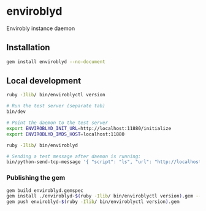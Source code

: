 # enviroblyd
Envirobly instance daemon

## Installation

```sh
gem install enviroblyd --no-document
```

## Local development

```sh
ruby -Ilib/ bin/enviroblyctl version

# Run the test server (separate tab)
bin/dev

# Point the daemon to the test server
export ENVIROBLYD_INIT_URL=http://localhost:11880/initialize
export ENVIROBLYD_IMDS_HOST=localhost:11880

ruby -Ilib/ bin/enviroblyd

# Sending a test message after daemon is running:
bin/python-send-tcp-message '{ "script": "ls", "url": "http://localhost:11880/command" }'
```

### Publishing the gem

```sh
gem build enviroblyd.gemspec
gem install ./enviroblyd-$(ruby -Ilib/ bin/enviroblyctl version).gem --no-document
gem push enviroblyd-$(ruby -Ilib/ bin/enviroblyctl version).gem
```
